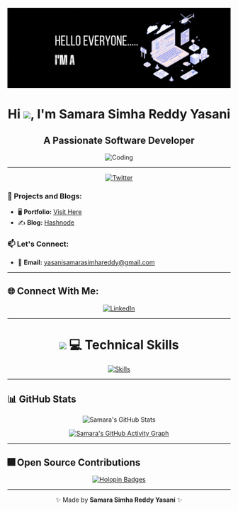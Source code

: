 ![MasterHead](https://github.com/samara6855/samara6855/blob/main/GithubGif.gif)

<h1 align="center">Hi <img src="https://media.giphy.com/media/hvRJCLFzcasrR4ia7z/giphy.gif" width="30px"/>, I'm Samara Simha Reddy Yasani</h1>
<h2 align="center">A Passionate Software Developer</h2>

<p align="center">
  <img src="https://media2.giphy.com/media/qgQUggAC3Pfv687qPC/giphy.gif" alt="Coding" width="400"/>
</p>

---

<p align="center">
  <a href="https://twitter.com/Manojreddy685" target="_blank"><img src="https://img.shields.io/twitter/follow/Manojreddy685?logo=twitter&style=for-the-badge" alt="Twitter"/></a>
</p>

### 🔭 Projects and Blogs:
- 🖥️ **Portfolio:** [Visit Here](https://yssr.netlify.app/)
- ✍️ **Blog:** [Hashnode](https://yssr.hashnode.dev/)

### 📫 Let's Connect:
- 📧 **Email:** yasanisamarasimhareddy@gmail.com

---

## 🌐 Connect With Me:
<p align="center">
  <a href="https://linkedin.com/in/yasani-samara-simha-reddy" target="_blank"><img src="https://img.shields.io/badge/LinkedIn-%230077B5.svg?style=for-the-badge&logo=linkedin&logoColor=white" alt="LinkedIn"/></a>
</p>

---

<h1 align="center"><img src="https://media2.giphy.com/media/QssGEmpkyEOhBCb7e1/giphy.gif?cid=ecf05e47a0n3gi1bfqntqmob8g9aid1oyj2wr3ds3mg700bl&rid=giphy.gif" width="32px"/> 💻 Technical Skills</h1>
<p align="center">
  <a href="https://skillicons.dev">
    <img src="https://skillicons.dev/icons?i=html,css,javascript,react,next,tailwind,bootstrap,nodejs,expressjs,mongodb,mysql,git,github,vite,postman,java,python,vscode,c,vercel,netlify,figma" alt="Skills"/>
  </a>
</p>

---

## 📊 GitHub Stats
<p align="center">
  <img src="https://github-readme-stats.vercel.app/api/top-langs?username=samara6855&show_icons=true&locale=en&layout=compact&theme=radical" alt="Samara's GitHub Stats"/>
</p>

<p align="center">
  <a href="https://github.com/ashutosh00710/github-readme-activity-graph">
    <img src="https://github-readme-activity-graph.vercel.app/graph?username=samara6855&theme=merko" alt="Samara's GitHub Activity Graph"/>
  </a>
</p>

---

## 🎆 Open Source Contributions
<p align="center">
  <a href="https://holopin.io/@samara6855">
    <img src="https://holopin.me/samara6855" alt="Holopin Badges"/>
  </a>
</p>

---

<p align="center">✨ Made by <strong>Samara Simha Reddy Yasani</strong> ✨</p>
